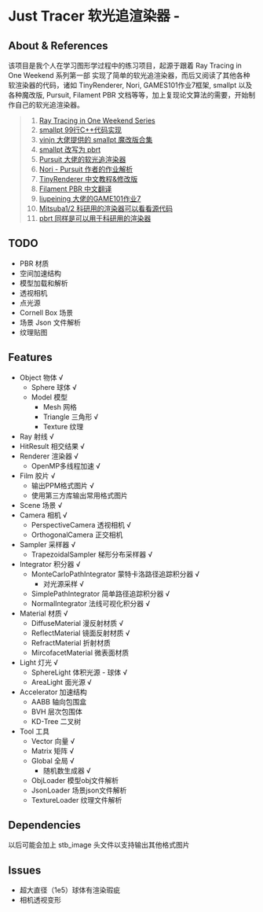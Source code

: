 # Just Tracer 软光追渲染器 - 

## About & References

该项目是我个人在学习图形学过程中的练习项目，起源于跟着 Ray Tracing in One Weekend 系列第一部
实现了简单的软光追渲染器，而后又阅读了其他各种软渲染器的代码，诸如 TinyRenderer, Nori, GAMES101作业7框架,
smallpt 以及各种魔改版, Pursuit, Filament PBR 文档等等，加上复现论文算法的需要，开始制作自己的软光追渲染器。

> 1. [Ray Tracing in One Weekend Series](https://raytracing.github.io/)
> 2. [smallpt 99行C++代码实现](http://www.kevinbeason.com/smallpt/)
> 3. [vinjn 大佬提供的 smallpt 魔改版合集](https://github.com/vinjn/learn-raytracing)
> 4. [smallpt 改写为 pbrt](https://infancy.github.io/smallpt2pbrt.html)
> 5. [Pursuit 大佬的软光追渲染器](https://github.com/ksgfk/Pursuit)
> 6. [Nori - Pursuit 作者的作业解析](https://www.zhihu.com/column/c_1407025850030698496)
> 7. [TinyRenderer 中文教程&修改版](https://zhuanlan.zhihu.com/p/399056546)
> 8. [Filament PBR 中文翻译](https://jerkwin.github.io/filamentcn/Filament.md.html)
> 9. [liupeining 大佬的GAME101作业7](https://github.com/liupeining/Games_101_homework/tree/main/a7)
> 10. [Mitsuba1/2 科研用的渲染器可以看看源代码](http://www.mitsuba-renderer.org/) 
> 11. [pbrt 同样是可以用于科研用的渲染器](https://www.pbr-book.org/3ed-2018/contents)


## TODO

- PBR 材质
- 空间加速结构
- 模型加载和解析
- 透视相机
- 点光源
- Cornell Box 场景
- 场景 Json 文件解析
- 纹理贴图

## Features

- Object 物体 √
    - Sphere 球体 √
    - Model 模型
        - Mesh 网格
        - Triangle 三角形 √
        - Texture 纹理
- Ray 射线 √
- HitResult 相交结果 √
- Renderer 渲染器 √
  - OpenMP多线程加速 √
- Film 胶片 √
  - 输出PPM格式图片 √
  - 使用第三方库输出常用格式图片
- Scene 场景 √
- Camera 相机 √
  - PerspectiveCamera 透视相机 √
  - OrthogonalCamera 正交相机
- Sampler 采样器 √
  - TrapezoidalSampler 梯形分布采样器 √
- Integrator 积分器 √
  - MonteCarloPathIntegrator 蒙特卡洛路径追踪积分器 √
    - 对光源采样 √
  - SimplePathIntegrator 简单路径追踪积分器 √
  - NormalIntegrator 法线可视化积分器 √
- Material 材质 √
  - DiffuseMaterial 漫反射材质 √
  - ReflectMaterial 镜面反射材质 √
  - RefractMaterial 折射材质
  - MircofacetMaterial 微表面材质
- Light 灯光 √
  - SphereLight 体积光源 - 球体 √
  - AreaLight 面光源 √
- Accelerator 加速结构
  - AABB 轴向包围盒
  - BVH 层次包围体
  - KD-Tree 二叉树
- Tool 工具 
  - Vector 向量 √
  - Matrix 矩阵 √
  - Global 全局 √
    - 随机数生成器 √
  - ObjLoader 模型obj文件解析 
  - JsonLoader 场景json文件解析
  - TextureLoader 纹理文件解析


## Dependencies

以后可能会加上 stb_image 头文件以支持输出其他格式图片

## Issues

- 超大直径（1e5）球体有渲染瑕疵
- 相机透视变形